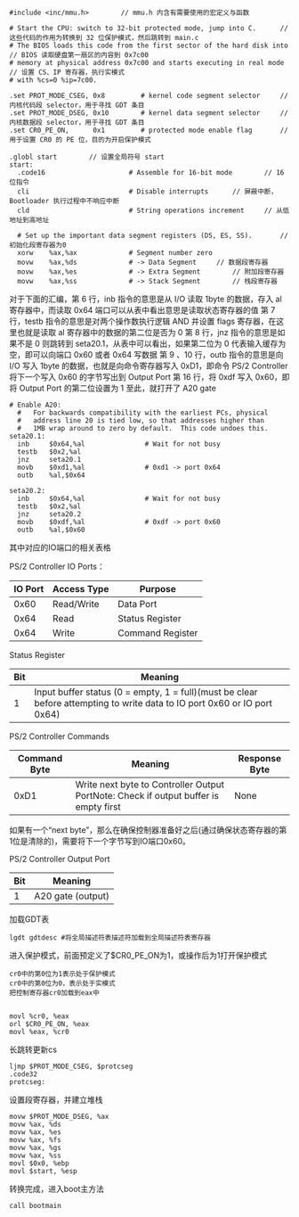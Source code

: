 ```
#include <inc/mmu.h>		// mmu.h 内含有需要使用的宏定义与函数
 
# Start the CPU: switch to 32-bit protected mode, jump into C.		// 这些代码的作用为转换到 32 位保护模式，然后跳转到 main.c
# The BIOS loads this code from the first sector of the hard disk into		// BIOS 读取硬盘第一扇区的内容到 0x7c00
# memory at physical address 0x7c00 and starts executing in real mode		// 设置 CS、IP 寄存器，执行实模式
# with %cs=0 %ip=7c00.
 
.set PROT_MODE_CSEG, 0x8         # kernel code segment selector		// 内核代码段 selector，用于寻找 GDT 条目
.set PROT_MODE_DSEG, 0x10        # kernel data segment selector		// 内核数据段 selector，用于寻找 GDT 条目
.set CR0_PE_ON,      0x1         # protected mode enable flag		// 用于设置 CR0 的 PE 位，目的为开启保护模式
 
.globl start		// 设置全局符号 start
start:
  .code16                     # Assemble for 16-bit mode		// 16位指令
  cli                         # Disable interrupts		// 屏蔽中断，Bootloader 执行过程中不响应中断
  cld                         # String operations increment		// 从低地址到高地址
 
  # Set up the important data segment registers (DS, ES, SS).		// 初始化段寄存器为0
  xorw    %ax,%ax             # Segment number zero
  movw    %ax,%ds             # -> Data Segment		// 数据段寄存器
  movw    %ax,%es             # -> Extra Segment		// 附加段寄存器
  movw    %ax,%ss             # -> Stack Segment		// 栈段寄存器
```
对于下面的汇编，第 6 行，inb 指令的意思是从 I/O 读取 1byte 的数据，存入 al 寄存器中，而读取 0x64 端口可以从表中看出意思是读取状态寄存器的值
第 7 行，testb 指令的意思是对两个操作数执行逻辑 AND 并设置 flags 寄存器，在这里也就是读取 al 寄存器中的数据的第二位是否为 0
第 8 行，jnz 指令的意思是如果不是 0 则跳转到 seta20.1，从表中可以看出，如果第二位为 0 代表输入缓存为空，即可以向端口 0x60 或者 0x64 写数据
第 9 、10 行，outb 指令的意思是向 I/O 写入 1byte 的数据，也就是向命令寄存器写入 0xD1，即命令 PS/2 Controller 将下一个写入 0x60 的字节写出到 Output Port
第 16 行，将 0xdf 写入 0x60，即将 Output Port 的第二位设置为 1
至此，就打开了 A20 gate

```
# Enable A20:
  #   For backwards compatibility with the earliest PCs, physical
  #   address line 20 is tied low, so that addresses higher than
  #   1MB wrap around to zero by default.  This code undoes this.
seta20.1:
  inb     $0x64,%al               # Wait for not busy
  testb   $0x2,%al
  jnz     seta20.1
  movb    $0xd1,%al               # 0xd1 -> port 0x64
  outb    %al,$0x64
 
seta20.2:
  inb     $0x64,%al               # Wait for not busy
  testb   $0x2,%al
  jnz     seta20.2
  movb    $0xdf,%al               # 0xdf -> port 0x60
  outb    %al,$0x60
```

其中对应的IO端口的相关表格

PS/2 Controller IO Ports：

| IO Port | Access Type | Purpose          |
| ------- | ----------- | ---------------- |
| 0x60    | Read/Write  | Data Port        |
| 0x64    | Read        | Status Register  |
| 0x64    | Write       | Command Register |

Status Register

| Bit  | Meaning                                                      |
| ---- | ------------------------------------------------------------ |
| 1    | Input buffer status (0 = empty, 1 = full)(must be clear before attempting to write data to IO port 0x60 or IO port 0x64) |

PS/2 Controller Commands

| **Command Byte** | **Meaning**                                                  | **Response Byte** |
| ---------------- | ------------------------------------------------------------ | ----------------- |
| 0xD1             | Write next byte to Controller Output PortNote: Check if output buffer is empty first | None              |

如果有一个“next byte”，那么在确保控制器准备好之后(通过确保状态寄存器的第1位是清除的)，需要将下一个字节写到IO端口0x60。

PS/2 Controller Output Port

| Bit  | Meaning           |
| ---- | ----------------- |
| 1    | A20 gate (output) |

加载GDT表

```
lgdt gdtdesc #将全局描述符表描述符加载到全局描述符表寄存器  
```

进入保护模式，前面预定义了$CR0_PE_ON为1，或操作后为1打开保护模式

```
cr0中的第0位为1表示处于保护模式  
cr0中的第0位为0，表示处于实模式  
把控制寄存器cr0加载到eax中  


movl %cr0, %eax
orl $CR0_PE_ON, %eax
movl %eax, %cr0
```

长跳转更新cs

```
ljmp $PROT_MODE_CSEG, $protcseg
.code32
protcseg:
```

设置段寄存器，并建立堆栈

```
movw $PROT_MODE_DSEG, %ax
movw %ax, %ds
movw %ax, %es
movw %ax, %fs
movw %ax, %gs
movw %ax, %ss
movl $0x0, %ebp
movl $start, %esp
```

转换完成，进入boot主方法

```
call bootmain
```

